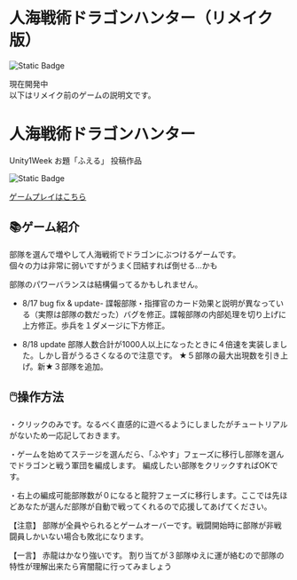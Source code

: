 # 人海戦術ドラゴンハンター（リメイク版）

![Static Badge](https://img.shields.io/badge/unity-2022.3.14f1-white?logo=unity)

現在開発中  
以下はリメイク前のゲームの説明文です。

# 人海戦術ドラゴンハンター
Unity1Week お題「ふえる」 投稿作品

![Static Badge](https://img.shields.io/badge/unity-2022.3.14f1-white?logo=unity)

[ゲームプレイはこちら](https://unityroom.com/games/hwt-hunter)

## 📚ゲーム紹介
部隊を選んで増やして人海戦術でドラゴンにぶつけるゲームです。  
個々の力は非常に弱いですがうまく団結すれば倒せる…かも

部隊のパワーバランスは結構偏ってるかもしれません。

- 8/17 bug fix & update-
諜報部隊・指揮官のカード効果と説明が異なっている（実際は部隊の数だった）バグを修正。諜報部隊の内部処理を切り上げに上方修正。歩兵を１ダメージに下方修正。

- 8/18 update
部隊人数合計が1000人以上になったときに４倍速を実装しました。しかし音がうるさくなるので注意です。
★５部隊の最大出現数を引き上げ。新★３部隊を追加。

## 🖱️操作方法
・クリックのみです。なるべく直感的に遊べるようにしましたがチュートリアルがないため一応記しておきます。

・ゲームを始めてステージを選んだら、「ふやす」フェーズに移行し部隊を選んでドラゴンと戦う軍団を編成します。
編成したい部隊をクリックすればOKです。

・右上の編成可能部隊数が０になると龍狩フェーズに移行します。ここでは先ほどあなたが選んだ部隊が自動で戦ってくれるので応援してあげてください。

【注意】
部隊が全員やられるとゲームオーバーです。戦闘開始時に部隊が非戦闘員しかいない場合も敗北になります。

【一言】
赤龍はかなり強いです。
割り当てが３部隊ゆえに運が絡むので部隊の特性が理解出来たら宵闇龍に行ってみましょう


